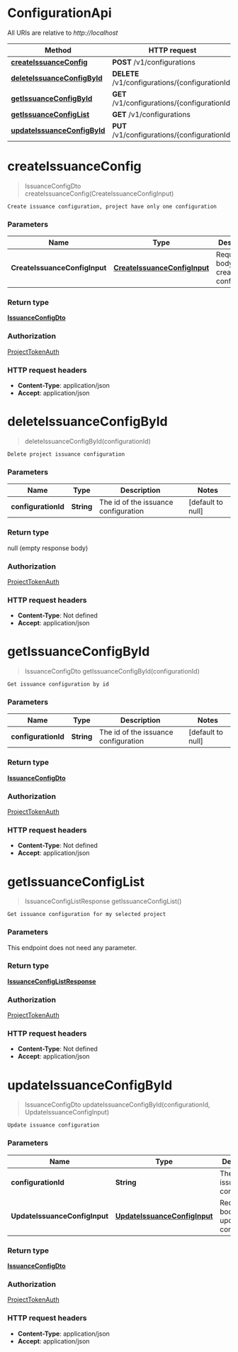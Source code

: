 # ConfigurationApi

All URIs are relative to _http://localhost_

| Method                                                                       | HTTP request                                    | Description |
| ---------------------------------------------------------------------------- | ----------------------------------------------- | ----------- |
| [**createIssuanceConfig**](ConfigurationApi.md#createIssuanceConfig)         | **POST** /v1/configurations                     |             |
| [**deleteIssuanceConfigById**](ConfigurationApi.md#deleteIssuanceConfigById) | **DELETE** /v1/configurations/{configurationId} |             |
| [**getIssuanceConfigById**](ConfigurationApi.md#getIssuanceConfigById)       | **GET** /v1/configurations/{configurationId}    |             |
| [**getIssuanceConfigList**](ConfigurationApi.md#getIssuanceConfigList)       | **GET** /v1/configurations                      |             |
| [**updateIssuanceConfigById**](ConfigurationApi.md#updateIssuanceConfigById) | **PUT** /v1/configurations/{configurationId}    |             |

<a name="createIssuanceConfig"></a>

# **createIssuanceConfig**

> IssuanceConfigDto createIssuanceConfig(CreateIssuanceConfigInput)

    Create issuance configuration, project have only one configuration

### Parameters

| Name                          | Type                                                                    | Description                          | Notes |
| ----------------------------- | ----------------------------------------------------------------------- | ------------------------------------ | ----- |
| **CreateIssuanceConfigInput** | [**CreateIssuanceConfigInput**](../Models/CreateIssuanceConfigInput.md) | Request body of create configuration |       |

### Return type

[**IssuanceConfigDto**](../Models/IssuanceConfigDto.md)

### Authorization

[ProjectTokenAuth](../README.md#ProjectTokenAuth)

### HTTP request headers

- **Content-Type**: application/json
- **Accept**: application/json

<a name="deleteIssuanceConfigById"></a>

# **deleteIssuanceConfigById**

> deleteIssuanceConfigById(configurationId)

    Delete project issuance configuration

### Parameters

| Name                | Type       | Description                          | Notes             |
| ------------------- | ---------- | ------------------------------------ | ----------------- |
| **configurationId** | **String** | The id of the issuance configuration | [default to null] |

### Return type

null (empty response body)

### Authorization

[ProjectTokenAuth](../README.md#ProjectTokenAuth)

### HTTP request headers

- **Content-Type**: Not defined
- **Accept**: application/json

<a name="getIssuanceConfigById"></a>

# **getIssuanceConfigById**

> IssuanceConfigDto getIssuanceConfigById(configurationId)

    Get issuance configuration by id

### Parameters

| Name                | Type       | Description                          | Notes             |
| ------------------- | ---------- | ------------------------------------ | ----------------- |
| **configurationId** | **String** | The id of the issuance configuration | [default to null] |

### Return type

[**IssuanceConfigDto**](../Models/IssuanceConfigDto.md)

### Authorization

[ProjectTokenAuth](../README.md#ProjectTokenAuth)

### HTTP request headers

- **Content-Type**: Not defined
- **Accept**: application/json

<a name="getIssuanceConfigList"></a>

# **getIssuanceConfigList**

> IssuanceConfigListResponse getIssuanceConfigList()

    Get issuance configuration for my selected project

### Parameters

This endpoint does not need any parameter.

### Return type

[**IssuanceConfigListResponse**](../Models/IssuanceConfigListResponse.md)

### Authorization

[ProjectTokenAuth](../README.md#ProjectTokenAuth)

### HTTP request headers

- **Content-Type**: Not defined
- **Accept**: application/json

<a name="updateIssuanceConfigById"></a>

# **updateIssuanceConfigById**

> IssuanceConfigDto updateIssuanceConfigById(configurationId, UpdateIssuanceConfigInput)

    Update issuance configuration

### Parameters

| Name                          | Type                                                                    | Description                          | Notes             |
| ----------------------------- | ----------------------------------------------------------------------- | ------------------------------------ | ----------------- |
| **configurationId**           | **String**                                                              | The id of the issuance configuration | [default to null] |
| **UpdateIssuanceConfigInput** | [**UpdateIssuanceConfigInput**](../Models/UpdateIssuanceConfigInput.md) | Request body of update configuration |                   |

### Return type

[**IssuanceConfigDto**](../Models/IssuanceConfigDto.md)

### Authorization

[ProjectTokenAuth](../README.md#ProjectTokenAuth)

### HTTP request headers

- **Content-Type**: application/json
- **Accept**: application/json
